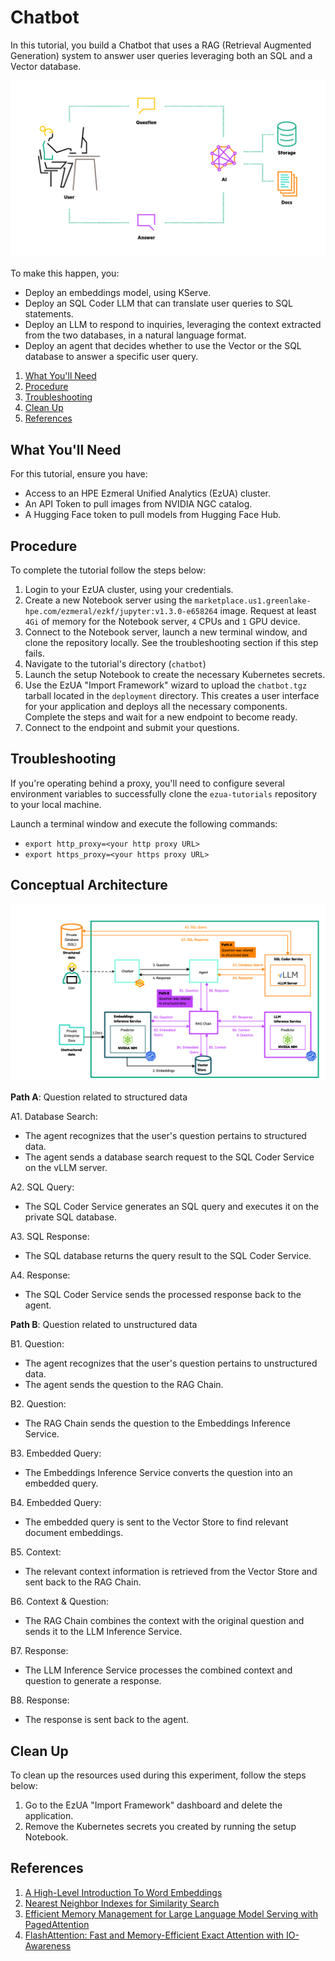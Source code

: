 # Chatbot

In this tutorial, you build a Chatbot that uses a RAG (Retrieval Augmented Generation) system to
answer user queries leveraging both an SQL and a Vector database. 

![llm-high-level](images/conceptual-flow.png)

To make this happen, you:

* Deploy an embeddings model, using KServe.
* Deploy an SQL Coder LLM that can translate user queries to SQL statements.
* Deploy an LLM to respond to inquiries, leveraging the context extracted from the two databases, in
  a natural language format.
* Deploy an agent that decides whether to use the Vector or the SQL database to answer a specific
  user query.

1. [What You'll Need](#what-youll-need)
1. [Procedure](#procedure)
1. [Troubleshooting](#troubleshooting)
1. [Clean Up](#clean-up)
1. [References](#references)

## What You'll Need

For this tutorial, ensure you have:

- Access to an HPE Ezmeral Unified Analytics (EzUA) cluster.
- An API Token to pull images from NVIDIA NGC catalog.
- A Hugging Face token to pull models from Hugging Face Hub.

## Procedure

To complete the tutorial follow the steps below:

1. Login to your EzUA cluster, using your credentials.
1. Create a new Notebook server using the
   `marketplace.us1.greenlake-hpe.com/ezmeral/ezkf/jupyter:v1.3.0-e658264` image.
   Request at least `4Gi` of memory for the Notebook server, `4` CPUs and `1` GPU device.
1. Connect to the Notebook server, launch a new terminal window, and clone the repository locally.
   See the troubleshooting section if this step fails.
1. Navigate to the tutorial's directory (`chatbot`)
1. Launch the setup Notebook to create the necessary Kubernetes secrets.
1. Use the EzUA "Import Framework" wizard to upload the `chatbot.tgz` tarball located in the
   `deployment` directory. This creates a user interface for your application and deploys all the
   necessary components. Complete the steps and wait for a new endpoint to become ready.
1. Connect to the endpoint and submit your questions.

## Troubleshooting

If you're operating behind a proxy, you'll need to configure several environment variables to
successfully clone the `ezua-tutorials` repository to your local machine.

Launch a terminal window and execute the following commands:

- `export http_proxy=<your http proxy URL>`
- `export https_proxy=<your https proxy URL>`

## Conceptual Architecture

![flow-chart](images/flowchart.png)

**Path A**: Question related to structured data

A1. Database Search:

- The agent recognizes that the user's question pertains to structured data.
- The agent sends a database search request to the SQL Coder Service on the vLLM server.

A2. SQL Query:

- The SQL Coder Service generates an SQL query and executes it on the private SQL database.

A3. SQL Response:

- The SQL database returns the query result to the SQL Coder Service.

A4. Response:

- The SQL Coder Service sends the processed response back to the agent.

**Path B**: Question related to unstructured data

B1. Question:

- The agent recognizes that the user's question pertains to unstructured data.
- The agent sends the question to the RAG Chain.

B2. Question:

- The RAG Chain sends the question to the Embeddings Inference Service.

B3. Embedded Query:

- The Embeddings Inference Service converts the question into an embedded query.

B4. Embedded Query:

- The embedded query is sent to the Vector Store to find relevant document embeddings.

B5. Context:

- The relevant context information is retrieved from the Vector Store and sent back to the RAG Chain.

B6. Context & Question:

- The RAG Chain combines the context with the original question and sends it to the LLM Inference Service.

B7. Response:

- The LLM Inference Service processes the combined context and question to generate a response.

B8. Response:

- The response is sent back to the agent.

## Clean Up

To clean up the resources used during this experiment, follow the steps below:

1. Go to the EzUA "Import Framework" dashboard and delete the application.
1. Remove the Kubernetes secrets you created by running the setup Notebook.

## References

1. [A High-Level Introduction To Word Embeddings](https://predictivehacks.com/a-high-level-introduction-to-word-embeddings/)
1. [Nearest Neighbor Indexes for Similarity Search](https://www.pinecone.io/learn/series/faiss/vector-indexes/)
1. [Efficient Memory Management for Large Language Model Serving with PagedAttention](https://arxiv.org/abs/2309.06180)
1. [FlashAttention: Fast and Memory-Efficient Exact Attention with IO-Awareness](https://arxiv.org/abs/2205.14135)
